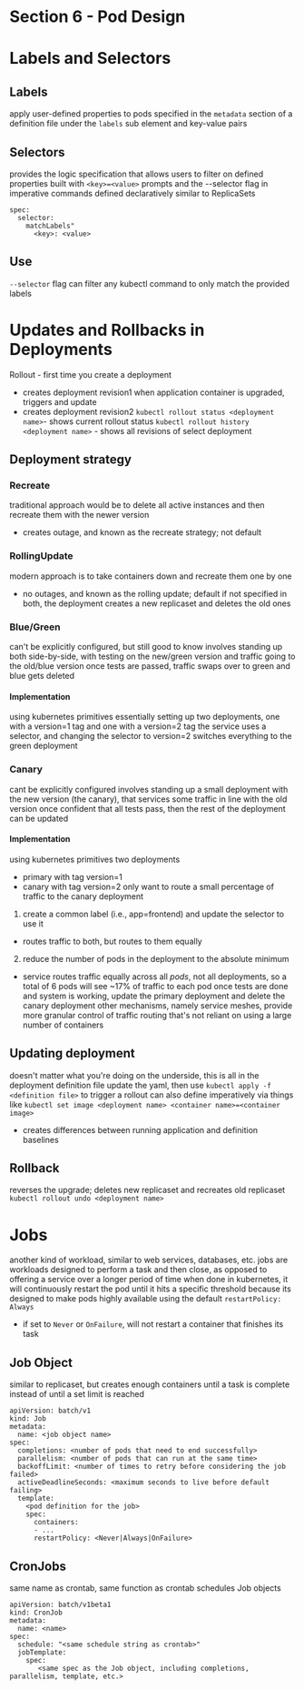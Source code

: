 # Section 6 - Pod Design

# Labels and Selectors
## Labels
apply user-defined properties to pods
specified in the `metadata` section of a definition file under the `labels` sub element and key-value pairs
## Selectors
provides the logic specification that allows users to filter on defined properties
built with `<key>=<value>` prompts and the --selector flag in imperative commands
defined declaratively similar to ReplicaSets
```
spec:
  selector:
    matchLabels"
      <key>: <value>
```
## Use
`--selector` flag can filter any kubectl command to only match the provided labels

# Updates and Rollbacks in Deployments
Rollout - first time you create a deployment
- creates deployment revision1
when application container is upgraded, triggers and update
- creates deployment revision2
`kubectl rollout status <deployment name>`- shows current rollout status
`kubectl rollout history <deployment name>` - shows all revisions of select deployment
## Deployment strategy
### Recreate
traditional approach would be to delete all active instances and then recreate them with the newer version
- creates outage, and known as the recreate strategy; not default
### RollingUpdate
modern approach is to take containers down and recreate them one by one
- no outages, and known as the rolling update; default if not specified
in both, the deployment creates a new replicaset and deletes the old ones
### Blue/Green
can't be explicitly configured,  but still good to know
involves standing up both side-by-side, with testing on the new/green version and traffic going to the old/blue version
once tests are passed, traffic swaps over to green and blue gets deleted
#### Implementation
using kubernetes primitives
essentially setting up two deployments, one with a version=1 tag and one with a version=2 tag
the service uses a selector, and changing the selector to version=2 switches everything to the green deployment
### Canary
cant be explicitly configured
involves standing up a small deployment with the new version (the canary), that services some traffic in line with the old version
once confident that all tests pass, then the rest of the deployment can be updated
#### Implementation
using kubernetes primitives
two deployments
- primary with tag version=1
- canary with tag version=2
only want to route a small percentage of traffic to the canary deployment
1) create a common label (i.e., app=frontend) and update the selector to use it
- routes traffic to both, but routes to them equally
2) reduce the number of pods in the deployment to the absolute minimum
- service routes traffic equally across all *pods*, not all deployments, so a total of 6 pods will see ~17% of traffic to each pod
once tests are done and system is working, update the primary deployment and delete the canary deployment
other mechanisms, namely service meshes, provide more granular control of traffic routing that's not reliant on using a large number of containers
## Updating deployment
doesn't matter what you're doing on the underside, this is all in the deployment definition file
update the yaml, then use `kubectl apply -f <definition file>` to trigger a rollout
can also define imperatively via things like `kubectl set image <deployment name> <container name>=<container image>`
- creates differences between running application and definition baselines
## Rollback
reverses the upgrade; deletes new replicaset and recreates old replicaset
`kubectl rollout undo <deployment name>`

# Jobs
another kind of workload, similar to web services, databases, etc.
jobs are workloads designed to perform a task and then close, as opposed to offering a service over a longer period of time
when done in kubernetes, it will continuously restart the pod until it hits a specific threshold because its designed to make pods highly available using the default `restartPolicy: Always`
- if set to `Never` or `OnFailure`, will not restart a container that finishes its task
## Job Object
similar to replicaset, but creates enough containers until a task is complete instead of until a set limit is reached
```
apiVersion: batch/v1
kind: Job
metadata:
  name: <job object name>
spec:
  completions: <number of pods that need to end successfully>
  parallelism: <number of pods that can run at the same time>
  backoffLimit: <number of times to retry before considering the job failed>
  activeDeadlineSeconds: <maximum seconds to live before default failing>
  template:
    <pod definition for the job>
    spec:
      containers:
      - ...
      restartPolicy: <Never|Always|OnFailure>
```

## CronJobs
same name as crontab, same function as crontab
schedules Job objects
```
apiVersion: batch/v1beta1
kind: CronJob
metadata:
  name: <name>
spec:
  schedule: "<same schedule string as crontab>"
  jobTemplate:
    spec:
       <same spec as the Job object, including completions, parallelism, template, etc.>
```